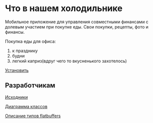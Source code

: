 # Что в нашем холодильнике

Мобильное приложение для управления совместными финансами с долевым участием при покупке еды.
Свои покупки, рецепты, фото и финансы.

Покупка еды для офиса:

1. к празднику
2. будни
3. легкий каприз(вдруг чего то вкусненького захотелось)

[Установить](https://play.google.com/apps/testing/com.commandus.buynshare)

## Разработчикам

[Исходники](https://github.com/commandus//buy-n-share.git)

[Диаграмма классов](https://repository.genmymodel.com/commandus/fridge)

[Описание типов flatbuffers](https://github.com/commandus/buy-n-share/blob/master/fbs/buynshare.fbs)

